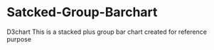 # Satcked-Group-Barchart
D3chart
This is a stacked plus group bar chart created for reference purpose
